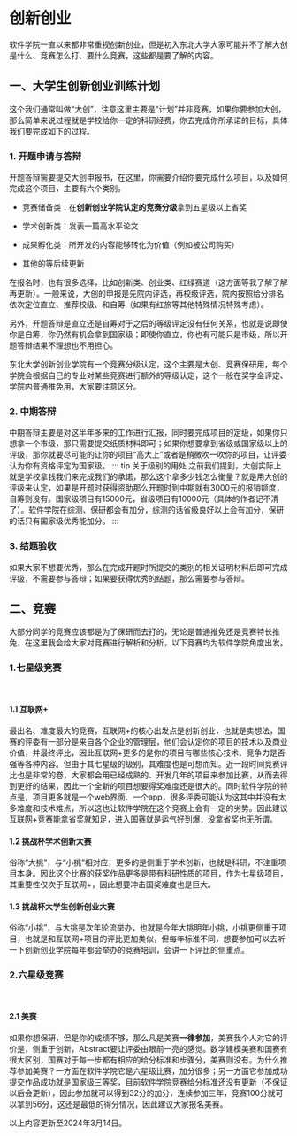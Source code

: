 # 创新创业
软件学院一直以来都非常重视创新创业，但是初入东北大学大家可能并不了解大创是什么、竞赛怎么打、要什么竞赛，这些都是要了解的内容。

## 一、大学生创新创业训练计划
这个我们通常叫做“大创”，注意这里主要是“计划”并非竞赛，如果你要参加大创，那么简单来说过程就是学校给你一定的科研经费，你去完成你所承诺的目标，具体我们要完成如下的过程。

### 1. 开题申请与答辩

开题答辩需要提交大创申报书，在这里，你需要介绍你要完成什么项目，以及如何完成这个项目，主要有六个类别。

 - 竞赛储备类：在**创新创业学院认定的竞赛分级**拿到五星级以上省奖

 - 学术创新类：发表一篇高水平论文

 - 成果孵化类：所开发的内容能够转化为价值（例如被公司购买）

 - 其他的等后续更新

 在报名时，也有很多选择，比如创新类、创业类、红绿赛道（这方面等我了解了解再更新）。一般来说，大创的申报是先院内评选，再校级评选，院内按照给分排名依次定位直立、推荐校级、和自筹（如果有红旅等其他特殊情况特殊考虑）。

另外，开题答辩是直立还是自筹对于之后的等级评定没有任何关系，也就是说即使你是自筹，你仍然有机会拿到国家级；即使你直立，你也有可能只是市级，所以开题答辩结果不理想也不用担心。

 东北大学创新创业学院有一个竞赛分级认定，这个主要是大创、竞赛保研用，每个学院会根据自己的专业对某些竞赛进行额外的等级认定，这个一般在奖学金评定、学院内普通推免用，大家要注意区分。


### 2. 中期答辩

中期答辩主要是对这半年多来的工作进行汇报，同时要完成项目的定级，如果你只想拿一个市级，那只需要提交纸质材料即可；如果你想要拿到省级或国家级以上的评级，那你就要尽可能的让你的项目“高大上”或者是稍微吹一吹你的项目，让评委认为你有资格评定为国家级。
::: tip 关于级别的用处
之前我们提到，大创实际上就是学校拿钱我们来完成我们的承诺，那么这个拿多少钱怎么衡量？就是用大创的评级来认定，如果是开题时获得资助那么开题时到中期就有3000元的报销额度，自筹则没有。国家级项目有15000元，省级项目有10000元（具体的作者记不清了）。软件学院在综测、保研都会有加分，综测的话省级良好以上会有加分，保研的话只有国家级优秀能加分。
:::

### 3. 结题验收
如果大家不想要优秀，那么在完成开题时所提交的类别的相关证明材料后即可完成评级，不需要参与答辩；如果要获得优秀的结题，那么需要参与答辩。

## 二、竞赛

大部分同学的竞赛应该都是为了保研而去打的，无论是普通推免还是竞赛特长推免，在这里我会给大家对竞赛进行解析和分析，以下竞赛均为软件学院角度出发。

### 1.七星级竞赛
<br/>

#### 1.1 互联网+
最出名、难度最大的竞赛，互联网+的核心出发点是创新创业，也就是卖想法，国赛的评委有一部分是来自各个企业的管理层，他们会认定你的项目的技术以及商业价值，并最终评比，因此互联网+更多的是你的项目有哪些核心技术、竞争力是否强等各种内容。但由于其七星级的级别，其难度也是可想而知。近一段时间竞赛评比也是非常的卷，大家都会用已经成熟的、开发几年的项目来参加比赛，从而去得到更好的结果，因此一个全新的项目想要得奖难度还是很大的。同时软件学院的特点是，项目更多就是一个web界面、一个app，很多评委可能认为这其中并没有太多难度和技术难点，所以这也让软件学院在这个竞赛上会有一定的劣势。因此建议互联网+竞赛能拿省奖就知足，进入国赛就是运气好到爆，没拿省奖也无所谓。
#### 1.2 挑战杯学术创新大赛
俗称“大挑”，与“小挑”相对应，更多的是侧重于学术创新，也就是科研，不注重项目本身。因此这个比赛的获奖作品更多是带有科研性质的项目，作为七星级项目，其重要性仅次于互联网+，因此想要冲击国奖难度也是巨大。
 #### 1.3 挑战杯大学生创新创业大赛
 俗称“小挑”，与大挑是次年轮流举办，也就是今年大挑明年小挑，小挑更侧重于项目，也就是和互联网+项目的评比更加类似，但每年标准不同，想要参加可以去听一下创新创业学院每年都会举办的竞赛培训，会讲一下评比的侧重点。

### 2.六星级竞赛
<br/>

#### 2.1 美赛
如果你想保研，但是你的成绩不够，那么凡是美赛**一律参加**，美赛我个人对它的评价是，侧重于创新，Abstract要让评委由眼前一亮的感觉。数学建模美赛和国赛有很大区别，国赛对于每一步都有相应的给分标准和步骤分，美赛则没有。为什么推荐参加美赛？一方面在软件学院它是六星级比赛，加分很多；另一方面它参加成功提交作品成功就是国家级三等奖，目前软件学院竞赛给分标准还没有更新（不保证以后会更新），因此参加就可以得到32分的加分，连续参加三年，竞赛100分就可以拿到56分，这还是最低的得分情况，因此建议大家报名美赛。

以上内容更新至2024年3月14日。
